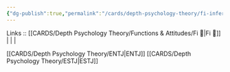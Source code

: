 ```yaml
---
{"dg-publish":true,"permalink":"/cards/depth-psychology-theory/fi-inferior/","created":"2023-01-05T12:02:02.686+01:00","updated":"2023-02-26T16:45:14.302+01:00"}
---
```


Links :: [[CARDS/Depth Psychology Theory/Functions & Attitudes/Fi 🔱\|Fi 🔱]] |  |  | 

[[CARDS/Depth Psychology Theory/ENTJ\|ENTJ]]
[[CARDS/Depth Psychology Theory/ESTJ\|ESTJ]]
